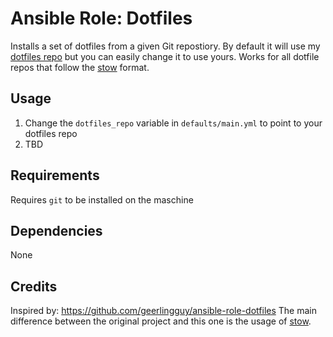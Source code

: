 # Ansible Role: Dotfiles

Installs a set of dotfiles from a given Git repostiory. By default it will use my [dotfiles repo][dotfiles] but you can easily change it to use yours.
Works for all dotfile repos that follow the [stow][stow] format.

## Usage

1. Change the `dotfiles_repo` variable in `defaults/main.yml` to point to your dotfiles repo
2. TBD

## Requirements

Requires `git` to be installed on the maschine

## Dependencies

None

## Credits

Inspired by: https://github.com/geerlingguy/ansible-role-dotfiles
The main difference between the original project and this one is the usage of [stow][stow].

[stow]: https://www.gnu.org/software/stow/
[dotfiles]: https://github.com/mariuskimmina/.dotfiles
